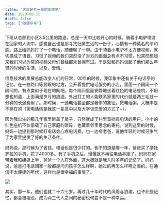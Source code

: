 ```yaml
---
title: "这就是老一辈的爱情吧"
date: 2020-08-31
draft: false
tags: ["随便写写"]
---
```


下班从总部到小区3.5公里的路途，总是一天中比较开心的时候。骑着小电驴埋没在回家的人流中，感觉自己也是那寻找归属生活的一份子，心情有一种莫名的平和感。路上给妈妈打了一个电话，随便聊了一聊。由于骑着小电驴不太方便视频，就切换成了语音。习惯了视频的我们突然没了对方的画面总有点不习惯，也突然想起来我们习以为常的视频父母们曾经都未曾拥有过。于是就和妈妈谈起了他们那么年轻的时候的生活，以及，爱情。

信息技术的发展总能改变人们的日常，00年的时候，我印象中还有关于电话亭的记忆。在一些路口等显眼的地方，会开着提供电话服务的小店，里面一个隔间一个隔间的，有点类似于现在的网吧。每个隔间里面安静地坐着红色的电话座机，不用想也知道，上面满是岁月的痕迹。外出打工的人能联系家里的代价就是两三毛钱一分钟的长途费用了。那时候，一通电话甚至都是奢侈的象征。煲电话粥，大概率是不存在的（煲电话粥是我这一辈高中以及大学谈恋爱的方式了~）。

因为我出生的那几年家里新盖了房子，自然就成了村里首批有电话的用户。小小的红色座机不仅承载了自己家庭的琐碎，也藏着邻里思念的寄托。说到这里的时候，妈妈一边提到那时候打电话会心疼电话费，也一边夸老爸，说他年轻的时候可争气了为家里提供了好的生活条件。

妈妈说，那时候为了省钱，电话也是很少打的。也不知道是哪一年，爸爸买了摩托罗拉的手机，花了4000多。有了手机之后，慢慢就不再往电话亭跑了。妈妈在家带着我和姐姐上学，爸爸一个人在外面，这大概就是我儿时多年的记忆了。妈妈说，爸爸打电话回家一般都是问问孩子怎么样啊，她过的再怎么样啊之类的。在通信不太便捷的年代，这样也是很幸福的事情了。





![](https://forest-pic.oss-cn-beijing.aliyuncs.com/webimg/IMG_5345.JPG)



其实，那一年，他们也就二十六七岁。再过几十年时代的风雨与浪潮，也许此些记忆，都会被埋没。成为两三代人之间的秘密也何尝不是一种幸运。



